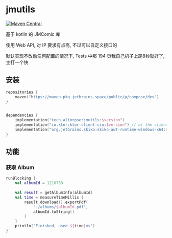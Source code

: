 # jmutils

[![Maven Central](https://maven-badges.sml.io/sonatype-central/tech.aliorpse/jmutils/badge.svg)](https://central.sonatype.com/artifact/tech.aliorpse/jmutils)

基于 kotlin 的 JMComic 库

使用 Web API, 对 IP 要求有点高, 不过可以自定义接口的

默认实现不改动任何配置的情况下, Tests 中那 194 页我自己机子上跑8秒就好了, 主打一个快

## 安装

```kotlin
repositories {
    maven("https://maven.pkg.jetbrains.space/public/p/compose/dev")
}


dependencies {
    implementation("tech.aliorpse:jmutils:$version")
    implementation("io.ktor:ktor-client-cio:$version") // or the client you want
    implementation("org.jetbrains.skiko:skiko-awt-runtime-windows-x64:$version") // your platform
}
```

## 功能

### 获取 Album

```kotlin
runBlocking {
    val albumId = 1216733
    
    val result = getAlbumInfo(albumId)
    val time = measureTimeMillis {
        result.download().exportPdf(
            "./albums/$albumId.pdf",
            albumId.toString()
        )
    }
    println("Finished, used ${time}ms")
}
```
